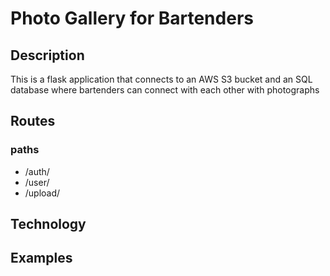 # Photo Gallery for Bartenders

## Description
This is a flask application that connects to an AWS S3 bucket and an SQL database
where bartenders can connect with each other with photographs 

## Routes
### paths
- /auth/
- /user/
- /upload/
## Technology

## Examples

## 
